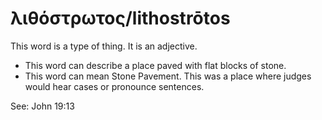 # λιθόστρωτος/lithostrōtos
This word is a type of thing. It is an adjective.

* This word can describe a place paved with flat blocks of stone. 
* This word can mean Stone Pavement. This was a place where judges would hear cases or pronounce sentences. 

See: John 19:13
